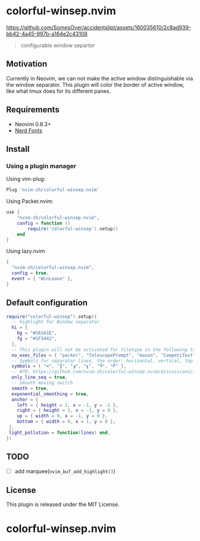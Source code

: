# colorful-winsep.nvim


https://github.com/SomesOver/accidentslipt/assets/160035610/2c8ad939-bb42-4a45-997b-a164e2c43108
> configurable window separtor

## Motivation

Currently in Neovim, we can not make the active window distinguishable via the window separator.
This plugin will color the border of active window, like what tmux does for its different panes.

## Requirements

+ Neovim 0.8.3+
+ [Nerd Fonts](https://www.nerdfonts.com/)

## Install
### Using a plugin manager

Using vim-plug:

```lua
Plug 'nvim-zh/colorful-winsep.nvim'
```

Using Packer.nvim:

```lua
use {
    "nvim-zh/colorful-winsep.nvim",
    config = function ()
        require('colorful-winsep').setup()
    end
}
```

Using lazy.nvim

```lua
{
  "nvim-zh/colorful-winsep.nvim",
  config = true,
  event = { "WinLeave" },
}
```

## Default configuration

```lua
require("colorful-winsep").setup({
  -- highlight for Window separator
  hi = {
    bg = "#16161E",
    fg = "#1F3442",
  },
  -- This plugin will not be activated for filetype in the following table.
  no_exec_files = { "packer", "TelescopePrompt", "mason", "CompetiTest", "NvimTree" },
  -- Symbols for separator lines, the order: horizontal, vertical, top left, top right, bottom left, bottom right.
  symbols = { "━", "┃", "┏", "┓", "┗", "┛" },
  -- #70: https://github.com/nvim-zh/colorful-winsep.nvim/discussions/70
  only_line_seq = true,
  -- Smooth moving switch
  smooth = true,
  exponential_smoothing = true,
  anchor = {
    left = { height = 1, x = -1, y = -1 },
    right = { height = 1, x = -1, y = 0 },
    up = { width = 0, x = -1, y = 0 },
    bottom = { width = 0, x = 1, y = 0 },
 },
 light_pollution = function(lines) end,
})
```

## TODO
- [ ] add marquee(`nvim_buf_add_highlight()`)

## License

This plugin is released under the MIT License.
# colorful-winsep.nvim

